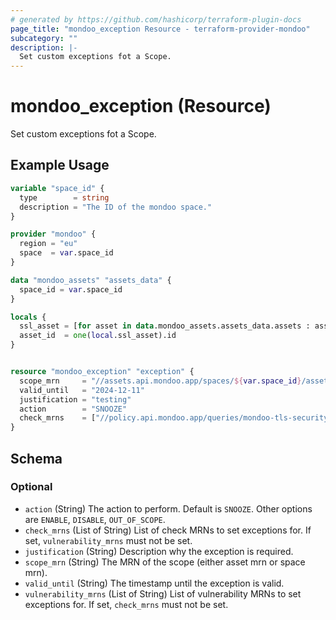 ```yaml
---
# generated by https://github.com/hashicorp/terraform-plugin-docs
page_title: "mondoo_exception Resource - terraform-provider-mondoo"
subcategory: ""
description: |-
  Set custom exceptions fot a Scope.
---
```


# mondoo_exception (Resource)

Set custom exceptions fot a Scope.

## Example Usage

```terraform
variable "space_id" {
  type        = string
  description = "The ID of the mondoo space."
}

provider "mondoo" {
  region = "eu"
  space  = var.space_id
}

data "mondoo_assets" "assets_data" {
  space_id = var.space_id
}

locals {
  ssl_asset = [for asset in data.mondoo_assets.assets_data.assets : asset if startswith(asset.name, "https")]
  asset_id  = one(local.ssl_asset).id
}


resource "mondoo_exception" "exception" {
  scope_mrn     = "//assets.api.mondoo.app/spaces/${var.space_id}/assets/${local.asset_id}"
  valid_until   = "2024-12-11"
  justification = "testing"
  action        = "SNOOZE"
  check_mrns    = ["//policy.api.mondoo.app/queries/mondoo-tls-security-mitigate-beast"]
}
```

<!-- schema generated by tfplugindocs -->
## Schema

### Optional

- `action` (String) The action to perform. Default is `SNOOZE`. Other options are `ENABLE`, `DISABLE`, `OUT_OF_SCOPE`.
- `check_mrns` (List of String) List of check MRNs to set exceptions for. If set, `vulnerability_mrns` must not be set.
- `justification` (String) Description why the exception is required.
- `scope_mrn` (String) The MRN of the scope (either asset mrn or space mrn).
- `valid_until` (String) The timestamp until the exception is valid.
- `vulnerability_mrns` (List of String) List of vulnerability MRNs to set exceptions for. If set, `check_mrns` must not be set.
